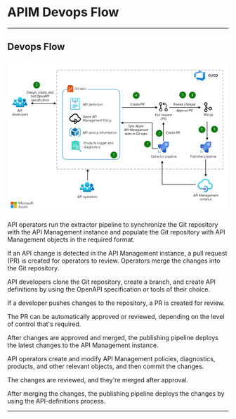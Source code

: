 
# APIM Devops Flow 

---


## Devops Flow 

![alt text](apim_ci_cd.png)

API operators run the extractor pipeline to synchronize the Git repository with the API Management instance and populate the Git repository with API Management objects in the required format.

If an API change is detected in the API Management instance, a pull request (PR) is created for operators to review. Operators merge the changes into the Git repository.

API developers clone the Git repository, create a branch, and create API definitions by using the OpenAPI specification or tools of their choice.

If a developer pushes changes to the repository, a PR is created for review.

The PR can be automatically approved or reviewed, depending on the level of control that's required.

After changes are approved and merged, the publishing pipeline deploys the latest changes to the API Management instance.

API operators create and modify API Management policies, diagnostics, products, and other relevant objects, and then commit the changes.

The changes are reviewed, and they're merged after approval.

After merging the changes, the publishing pipeline deploys the changes by using the API-definitions process.

---